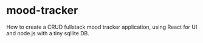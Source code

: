 # mood-tracker
How to create a CRUD fullstack mood tracker application, using React for UI and node.js with a tiny sqllite DB.
